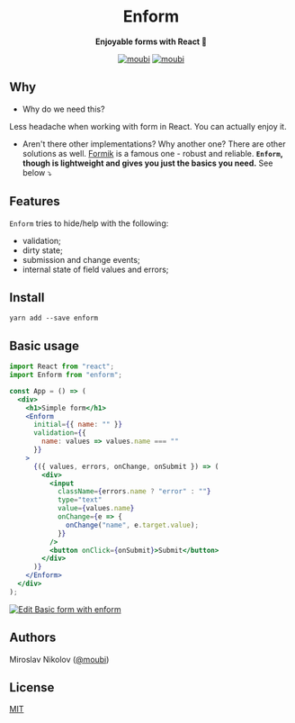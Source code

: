 <div align="center">
<h1>Enform</h1>

**Enjoyable forms with React 🍿**

[![moubi](https://img.shields.io/npm/v/enform?style=flat-square)](https://www.npmjs.com/package/enform) [![moubi](https://img.shields.io/github/license/moubi/enform?style=flat-square)](LICENSE)
</div>

## Why
 - Why do we need this?

Less headache when working with form in React. You can actually enjoy it.

 - Aren't there other implementations? Why another one?
There are other solutions as well. [Formik](https://github.com/jaredpalmer/formik) is a famous one - robust and reliable. **`Enform`, though is lightweight and gives you just the basics you need.** See below ⤵️

## Features
`Enform` tries to hide/help with the following:
 - validation;
 - dirty state;
 - submission and change events;
 - internal state of field values and errors;

## Install
```
yarn add --save enform
```

## Basic usage
```jsx
import React from "react";
import Enform from "enform";

const App = () => (
  <div>
    <h1>Simple form</h1>
    <Enform
      initial={{ name: "" }}
      validation={{
        name: values => values.name === ""
      }}
    >
      {({ values, errors, onChange, onSubmit }) => (
        <div>
          <input
            className={errors.name ? "error" : ""}
            type="text"
            value={values.name}
            onChange={e => {
              onChange("name", e.target.value);
            }}
          />
          <button onClick={onSubmit}>Submit</button>
        </div>
      )}
    </Enform>
  </div>
);
```
[![Edit Basic form with enform](https://codesandbox.io/static/img/play-codesandbox.svg)](https://codesandbox.io/s/unruffled-river-t1zyk?fontsize=14&hidenavigation=1&theme=dark)

## Authors
Miroslav Nikolov ([@moubi](https://github.com/moubi))

## License
[MIT](LICENSE)
